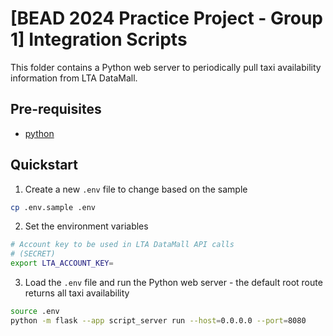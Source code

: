 # [BEAD 2024 Practice Project - Group 1] Integration Scripts

This folder contains a Python web server to periodically pull taxi availability information from LTA DataMall.

## Pre-requisites

-   [python](https://www.python.org/downloads/)

## Quickstart

1. Create a new `.env` file to change based on the sample

```bash
cp .env.sample .env
```

2. Set the environment variables

```bash
# Account key to be used in LTA DataMall API calls
# (SECRET)
export LTA_ACCOUNT_KEY=
```

3. Load the `.env` file and run the Python web server - the default root route returns all taxi availability

```bash
source .env
python -m flask --app script_server run --host=0.0.0.0 --port=8080
```
